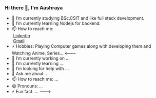 ### Hi there 👋, I'm Aashraya
- 🔭 I’m currently studying BSc.CSIT and like full stack development.
- 🌱 I’m currently learning Nodejs for backend.
- 📫 How to reach me:   
&nbsp;[LinkedIn](https://www.linkedin.com/in/aashraya-bhattarai-16a7072a7/)   
&nbsp;[Gmail](mailto:aashraya467@gmail.com)  
- ⚡ Hobbies: Playing Computer games along with developing them and Watching Anime, Series...
<---  
- 🔭 I’m currently working on ...
- 🌱 I’m currently learning ...
- 🤔 I’m looking for help with ...
- 💬 Ask me about ...
- 📫 How to reach me: ...
- 😄 Pronouns: ...
- ⚡ Fun fact: ...
--->
